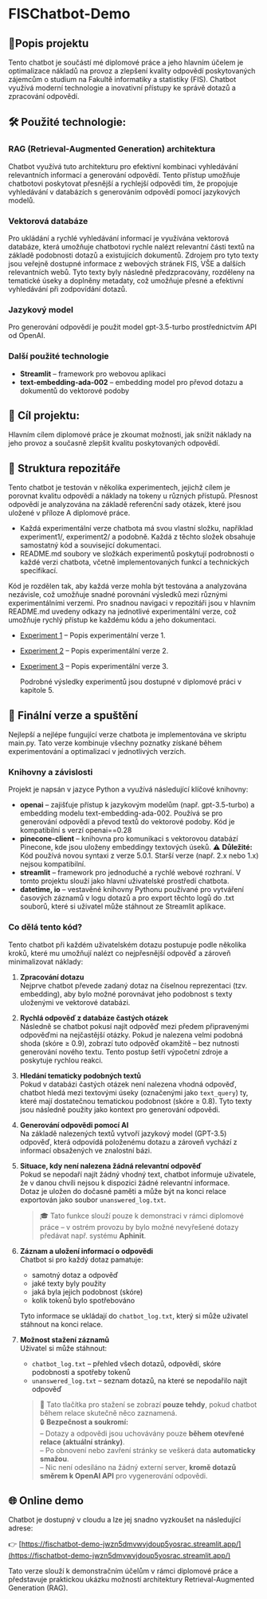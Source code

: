 # FISChatbot-Demo
## 🤖Popis projektu
Tento chatbot je součástí mé diplomové práce a jeho hlavním účelem je optimalizace nákladů na provoz a zlepšení kvality odpovědí poskytovaných zájemcům o studium na Fakultě informatiky a statistiky (FIS). Chatbot využívá moderní technologie a inovativní přístupy ke správě dotazů a zpracování odpovědí.
## 🛠️  Použité technologie:
### RAG (Retrieval-Augmented Generation) architektura
Chatbot využívá tuto architekturu pro efektivní kombinaci vyhledávání relevantních informací a generování odpovědí. Tento přístup umožňuje chatbotovi poskytovat přesnější a rychlejší odpovědi tím, že propojuje vyhledávání v databázích s generováním odpovědí pomocí jazykových modelů.
### Vektorová databáze
Pro ukládání a rychlé vyhledávání informací je využívána vektorová databáze, která umožňuje chatbotovi rychle nalézt relevantní části textů na základě podobnosti dotazů a existujících dokumentů.
Zdrojem pro tyto texty jsou veřejně dostupné informace z webových stránek FIS, VŠE a dalších relevantních webů.
Tyto texty byly následně předzpracovány, rozděleny na tematické úseky a doplněny metadaty, což umožňuje přesné a efektivní vyhledávání při zodpovídání dotazů.

### Jazykový model
Pro generování odpovědí je použit model gpt-3.5-turbo prostřednictvím API od OpenAI.

### Další použité technologie

- **Streamlit** – framework pro webovou aplikaci
- **text-embedding-ada-002** – embedding model pro převod dotazu a dokumentů do vektorové podoby



## 🎯 Cíl projektu:
Hlavním cílem diplomové práce je zkoumat možnosti, jak snížit náklady na jeho provoz a současně zlepšit kvalitu poskytovaných odpovědí.

## 📁 Struktura repozitáře

Tento chatbot je testován v několika experimentech, jejichž cílem je porovnat kvalitu odpovědí a náklady na tokeny u různých přístupů. Přesnost odpovědí je analyzována na základě referenční sady otázek, které jsou uložené v příloze A diplomové práce.

- Každá experimentální verze chatbota má svou vlastní složku, například experiment1/, experiment2/ a podobně. Každá z těchto složek obsahuje samostatný kód a související dokumentaci.
- README.md soubory ve složkách experimentů poskytují podrobnosti o každé verzi chatbota, včetně implementovaných funkcí a technických specifikací.

Kód je rozdělen tak, aby každá verze mohla být testována a analyzována nezávisle, což umožňuje snadné porovnání výsledků mezi různými experimentálními verzemi. Pro snadnou navigaci v repozitáři jsou v hlavním README.md uvedeny odkazy na jednotlivé experimentální verze, což umožňuje rychlý přístup ke každému kódu a jeho dokumentaci.

- [Experiment 1](experiment1/README.md) – Popis experimentální verze 1.
- [Experiment 2](experiment2/README.md) – Popis experimentální verze 2.
- [Experiment 3](experiment3/README.md) – Popis experimentální verze 3.

  Podrobné výsledky experimentů jsou dostupné v diplomové práci v kapitole 5.

## 🚀 Finální verze a spuštění
Nejlepší a nejlépe fungující verze chatbota je implementována ve skriptu main.py. Tato verze kombinuje všechny poznatky získané během experimentování a optimalizací v jednotlivých verzích.
### Knihovny a závislosti
Projekt je napsán v jazyce Python a využívá následující klíčové knihovny:
- **openai** –  zajišťuje přístup k jazykovým modelům (např. gpt-3.5-turbo) a embedding modelu text-embedding-ada-002. Používá se pro generování odpovědí a převod textů do vektorové podoby. Kód je kompatibilní s verzí openai==0.28
- **pinecone-client** – knihovna pro komunikaci s vektorovou databází Pinecone, kde jsou uloženy embeddingy textových úseků. ⚠️ **Důležité:** Kód používá novou syntaxi z verze 5.0.1. Starší verze (např. 2.x nebo 1.x) nejsou kompatibilní.
- **streamlit** – framework pro jednoduché a rychlé webové rozhraní. V tomto projektu slouží jako hlavní uživatelské prostředí chatbota.
- **datetime, io** – vestavěné knihovny Pythonu používané pro vytváření časových záznamů v logu dotazů a pro export těchto logů do .txt souborů, které si uživatel může stáhnout ze Streamlit aplikace.

### Co dělá tento kód?

Tento chatbot při každém uživatelském dotazu postupuje podle několika kroků, které mu umožňují nalézt co nejpřesnější odpověď a zároveň minimalizovat náklady:

1. **Zpracování dotazu**  
   Nejprve chatbot převede zadaný dotaz na číselnou reprezentaci (tzv. embedding), aby bylo možné porovnávat jeho podobnost s texty uloženými ve vektorové databázi.

2. **Rychlá odpověď z databáze častých otázek**  
   Následně se chatbot pokusí najít odpověď mezi předem připravenými odpověďmi na nejčastější otázky. Pokud je nalezena velmi podobná shoda (skóre ≥ 0.9), zobrazí tuto odpověď okamžitě – bez nutnosti generování nového textu. Tento postup šetří výpočetní zdroje a poskytuje rychlou reakci.

3. **Hledání tematicky podobných textů**  
   Pokud v databázi častých otázek není nalezena vhodná odpověď, chatbot hledá mezi textovými úseky (označenými jako `text_query`) ty, které mají dostatečnou tematickou podobnost (skóre ≥ 0.8). Tyto texty jsou následně použity jako kontext pro generování odpovědi.

4. **Generování odpovědi pomocí AI**  
   Na základě nalezených textů vytvoří jazykový model (GPT-3.5) odpověď, která odpovídá položenému dotazu a zároveň vychází z informací obsažených ve znalostní bázi.

5. **Situace, kdy není nalezena žádná relevantní odpověď**  
   Pokud se nepodaří najít žádný vhodný text, chatbot informuje uživatele, že v danou chvíli nejsou k dispozici žádné relevantní informace.  
   Dotaz je uložen do dočasné paměti a může být na konci relace exportován jako soubor `unanswered_log.txt`.  
   > 🎓 Tato funkce slouží pouze k demonstraci v rámci diplomové práce – v ostrém provozu by bylo možné nevyřešené dotazy předávat např. systému **Aphinit**.

6. **Záznam a uložení informací o odpovědi**  
   Chatbot si pro každý dotaz pamatuje:
   - samotný dotaz a odpověď  
   - jaké texty byly použity  
   - jaká byla jejich podobnost (skóre)  
   - kolik tokenů bylo spotřebováno  

   Tyto informace se ukládají do `chatbot_log.txt`, který si může uživatel stáhnout na konci relace.

7. **Možnost stažení záznamů**  
   Uživatel si může stáhnout:
   - `chatbot_log.txt` – přehled všech dotazů, odpovědí, skóre podobnosti a spotřeby tokenů  
   - `unanswered_log.txt` – seznam dotazů, na které se nepodařilo najít odpověď

   > 📌 Tato tlačítka pro stažení se zobrazí **pouze tehdy**, pokud chatbot během relace skutečně něco zaznamená.  
   > 🔒 **Bezpečnost a soukromí:**  
   > – Dotazy a odpovědi jsou uchovávány pouze **během otevřené relace (aktuální stránky)**.  
   > – Po obnovení nebo zavření stránky se veškerá data **automaticky smažou**.  
   > – Nic není odesíláno na žádný externí server, **kromě dotazů směrem k OpenAI API** pro vygenerování odpovědi.

## 🌐 Online demo

Chatbot je dostupný v cloudu a lze jej snadno vyzkoušet na následující adrese:

👉 [https://fischatbot-demo-jwzn5dmvwvjdoup5yosrac.streamlit.app/](https://fischatbot-demo-jwzn5dmvwvjdoup5yosrac.streamlit.app/)

Tato verze slouží k demonstračním účelům v rámci diplomové práce a představuje praktickou ukázku možností architektury Retrieval-Augmented Generation (RAG).


